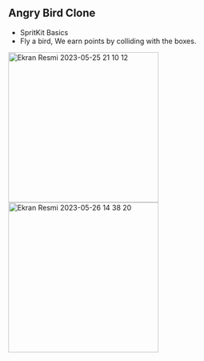 ## Angry Bird Clone

- SpritKit Basics
- Fly a bird, We earn points by colliding with the boxes.
<img width="300" alt="Ekran Resmi 2023-05-25 21 10 12" src="https://github.com/car4futuretech/ios-ex-sm/assets/128792306/35020ac9-2009-4d11-a2ea-10b68257578d">
<img width="300" alt="Ekran Resmi 2023-05-26 14 38 20" src="https://github.com/car4futuretech/ios-ex-sm/assets/128792306/b84f6692-5f33-4a95-8f52-68058ecb4272">
